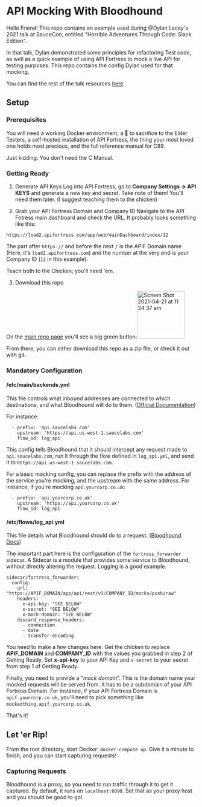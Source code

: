 # API Mocking With Bloodhound
Hello Friend! This repo contains an example used during @Dylan Lacey's 2021 talk at SauceCon, entitled "Horrible Adventures Through Code: Slack Edition".

In that talk, Dylan demonstrated some principles for refactoring Test code, as well as a quick example of using API Fortress to mock a live API for testing purposes.  This repo contains the config Dylan used for that mocking.

You can find the rest of the talk resources [here](http://bit.ly/horribleslackcode).

## Setup
### Prerequisites
You will need a working Docker environment, a 🐔 to sacrifice to the Elder Testers, a self-hosted installation of API Fortress, the thing your most loved one holds most precious, and the full reference manual for C89.

Just kidding.  You don't need the C Manual.

### Getting Ready
1. Generate API Keys
   Log into API Fortress, go to **Company Settings -> API KEYS** and generate a new key and secret.  Take note of them!  You'll need them later.  (I suggest teaching them to the chicken)


2. Grab your API Fortress Domain and Company ID
   Navigate to the API Fotress main dashboard and check the URL.  It probably looks something like this:

  `https://load2.apifortress.com/app/web/mainDashboard/index/12`

  The part after `https://` and before the next `/` is the APIF Domain name (Here, it's `load2.apifortress.com`) and the number at the very end is your Company ID (`12` in this example).

  Teach both to the Chicken; you'll need 'em.

3. Download this repo

  On the [main repo page](https://github.com/DylanLacey/BloodhoundForMocking) you'll see a big green button:<img width="126" alt="Screen Shot 2021-04-21 at 11 34 37 am" src="https://user-images.githubusercontent.com/615278/115484134-8f200800-a295-11eb-8c6f-e7382efab0be.png">

  From there, you can either download this repo as a zip file, or check it out with git.

### Mandatory Configuration
#### /etc/main/backends.yml
This file controls what inbound addresses are connected to which destinations, and what Bloodhound will do to them.  ([Official Documentation](https://github.com/apifortress/Bloodhound/blob/master/doc/01_basic_configuration.md#backendsyml))

For instance:
```
  - prefix: 'api.saucelabs.com'
    upstream: 'https://api.us-west-1.saucelabs.com'
    flow_id: log_api
```

This config tells Bloodhound that it should intercept any request made to `api.saucelabs.com`, run it through the flow defined in `log_api.yml`, and send it to `https://api.us-west-1.saucelabs.com`.

For a basic mocking config, you can replace the prefix with the address of the service you're mocking, and the upstream with the same address.  For instance, if you're mocking `api.yourcorp.co.uk`:

```
  - prefix: 'api.yourcorp.co.uk'
    upstream: 'https://api.yourcorp.co.uk'
    flow_id: log_api
```

#### /etc/flows/log_api.yml
This file details what Bloodhound should do to a request.  ([Bloodhound Docs](https://github.com/apifortress/Bloodhound/blob/master/doc/02_flows.md))

The important part here is the configuration of the `fortress_forwarder` sidecar.  A Sidecar is a module that provides some service to Bloodhound, without directly altering the request.  Logging is a good example.

```
sidecar/fortress_forwarder:
  config: 
    url: "https://APIF_DOMAIN/app/api/rest/v3/COMPANY_ID/mocks/push/raw"
    headers:
      x-api-key: "SEE BELOW"
      x-secret: "SEE BELOW"
      x-mock-domain: "SEE BELOW"
    discard_response_headers:
      - connection
      - date
      - transfer-encoding
```

You need to make a few changes here.  Get the chicken to replace **APIF_DOMAIN** and **COMPANY_ID** with the values you grabbed in step 2 of Getting Ready.  Set **x-api-key** to your API Key and `x-secret` to your secret from step 1 of Getting Ready.

Finally, you need to provide a "_mock domain_".  This is the domain name your mocked requests will be served from.  It has to be a subdomain of your API Fortress Domain.  For instance, if your API Fortress Domain is `apif.yourcorp.co.uk`, you'll need to pick something like `mockedthing.apif.yourcorp.co.uk`.

That's it!

## Let 'er Rip!
From the root directory, start Docker: `docker-compose up`.  Give it a minute to finish, and you can start capturing requests!

### Capturing Requests
Bloodhound is a proxy, so you need to run traffic through it to get it captured.  By default, it runs on `localhost:8090`.  Set that as your proxy host and you should be good to go!
